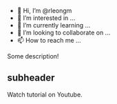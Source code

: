 - 👋 Hi, I’m @rleongm
- 👀 I’m interested in ...
- 🌱 I’m currently learning ...
- 💞️ I’m looking to collaborate on ...
- 📫 How to reach me ...

<!---
rleongm/rleongm is a ✨ special ✨ repository because its `README.md` (this file) appears on your GitHub profile.
You can click the Preview link to take a look at your changes.
--->
Some description!

## subheader

Watch tutorial on Youtube.
